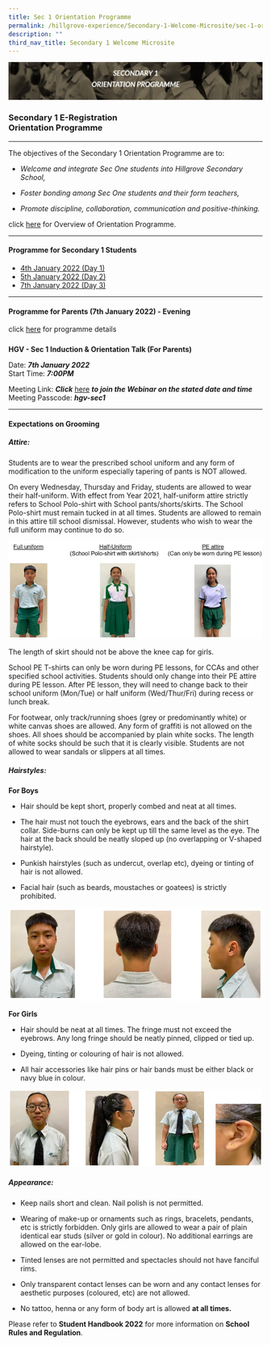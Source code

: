 ```yaml
---
title: Sec 1 Orientation Programme
permalink: /hillgrove-experience/Secondary-1-Welcome-Microsite/sec-1-orientation/
description: ""
third_nav_title: Secondary 1 Welcome Microsite
---
```

![](/images/sec%201%20orientation%20programme.jpg)
### **Secondary 1 E-Registration <br> Orientation Programme**
------------------------------------------------------------------------

The objectives of the Secondary 1 Orientation Programme are to:

*   _Welcome and integrate Sec One students into Hillgrove Secondary School,_
    
*   _Foster bonding among Sec One students and their form teachers,_
    
*   _Promote discipline, collaboration, communication and positive-thinking._

click [here](https://drive.google.com/file/d/1SgWUXBXEFjSanig0mC4rwSO-g-K5djxZ/view) for Overview of Orientation Programme.

------------------------------------------------------------------------
#### **Programme for Secondary 1 Students**

* [4th January 2022 (Day 1)](https://drive.google.com/file/d/1Xx3aMlnf2ec2U1ACYKBRlWvVARHq9H9G/view)
* [5th January 2022 (Day 2)](https://drive.google.com/file/d/1FaN8bgiEJlz29XCdoc3H7qjW_3r5qnhL/view)
* [7th January 2022 (Day 3)](https://drive.google.com/file/d/179dNeEyohEJHNZDBeU1FHD9MKV4KXbSq/view)
------------------------------------------------------------------------
#### **Programme for Parents (7th January 2022) - Evening**
click [here](https://drive.google.com/file/d/1178d-QA6yQoX7Bhj_X3g5RstqFR7K0jc/view) for programme details

### 

**HGV - Sec 1 Induction & Orientation Talk (For Parents)**

Date: _**7th January 2022**_  
Start Time: _**7:00PM**_

Meeting Link: _**Click**_ [here](https://www.google.com/url?q=https%3A%2F%2Fmoe-singapore.zoom.us%2Fj%2F83494054817&sa=D&sntz=1&usg=AOvVaw0PrFL1ZRkrPZ5YsPdlivJb) _**to join the Webinar on the stated date and time**_  
Meeting Passcode: _**hgv-sec1**_

------------------------------------------------------------------------
#### **Expectations on Grooming**
##### **Attire:**

Students are to wear the prescribed school uniform and any form of modification to the uniform especially tapering of pants is NOT allowed.

On every Wednesday, Thursday and Friday, students are allowed to wear their half-uniform. With effect from Year 2021, half-uniform attire strictly refers to School Polo-shirt with School pants/shorts/skirts. The School Polo-shirt must remain tucked in at all times. Students are allowed to remain in this attire till school dismissal. However, students who wish to wear the full uniform may continue to do so.

![](/images/attire%20grooming.jpg)

The length of skirt should not be above the knee cap for girls.

School PE T-shirts can only be worn during PE lessons, for CCAs and other specified school activities. Students should only change into their PE attire during PE lesson. After PE lesson, they will need to change back to their school uniform (Mon/Tue) or half uniform (Wed/Thur/Fri) during recess or lunch break.

For footwear, only track/running shoes (grey or predominantly white) or white canvas shoes are allowed. Any form of graffiti is not allowed on the shoes. All shoes should be accompanied by plain white socks. The length of white socks should be such that it is clearly visible. Students are not allowed to wear sandals or slippers at all times.

##### **Hairstyles:**

**For Boys**

*   Hair should be kept short, properly combed and neat at all times.
    
*   The hair must not touch the eyebrows, ears and the back of the shirt collar. Side-burns can only be kept up till the same level as the eye. The hair at the back should be neatly sloped up (no overlapping or V-shaped hairstyle).
    
*   Punkish hairstyles (such as undercut, overlap etc), dyeing or tinting of hair is not allowed.
    
*   Facial hair (such as beards, moustaches or goatees) is strictly prohibited.

![](/images/boy%20hairstyle.jpg)

**For Girls**

*   Hair should be neat at all times. The fringe must not exceed the eyebrows. Any long fringe should be neatly pinned, clipped or tied up.
    
*   Dyeing, tinting or colouring of hair is not allowed.
    
*   All hair accessories like hair pins or hair bands must be either black or navy blue in colour.

![](/images/girl%20hairstyle.jpg)

##### **Appearance:**

*   Keep nails short and clean. Nail polish is not permitted.
    
*   Wearing of make-up or ornaments such as rings, bracelets, pendants, etc is strictly forbidden. Only girls are allowed to wear a pair of plain identical ear studs (silver or gold in colour). No additional earrings are allowed on the ear-lobe.
    
*   Tinted lenses are not permitted and spectacles should not have fanciful rims.
    
*   Only transparent contact lenses can be worn and any contact lenses for aesthetic purposes (coloured, etc) are not allowed.
    
*   No tattoo, henna or any form of body art is allowed **at all times.**
    

Please refer to **Student Handbook 2022** for more information on **School Rules and Regulation**.